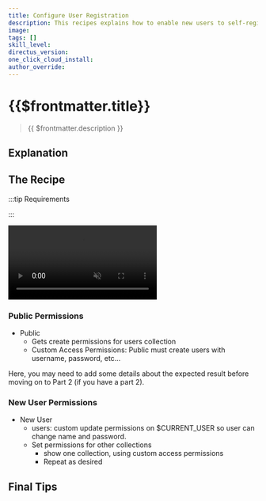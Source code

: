 ```yaml
---
title: Configure User Registration
description: This recipes explains how to enable new users to self-register their own account in Directus.
image:
tags: []
skill_level:
directus_version:
one_click_cloud_install:
author_override:
---
```


# {{$frontmatter.title}}

> {{ $frontmatter.description }}

## Explanation

<!--
See the VitePress docs to learn about its markdown options:
https://vitepress.vuejs.org/guide/markdown
-->

## The Recipe

:::tip Requirements

:::

<video autoplay playsinline muted loop controls>
	<source src="" type="video/mp4" />
</video>

<!--
VIDEO IS OPTIONAL: delete if not needed
-->

### Public Permissions

- Public
  - Gets create permissions for users collection
  - Custom Access Permissions: Public must create users with username, password, etc...

Here, you may need to add some details about the expected result before moving on to Part 2 (if you have a part 2).

### New User Permissions

- New User
  - users: custom update permissions on $CURRENT_USER so user can change name and password.
  - Set permissions for other collections
    - show one collection, using custom access permissions
    - Repeat as desired

## Final Tips
